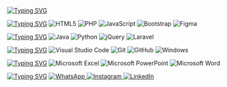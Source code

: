 <a href="https://git.io/typing-svg"><img src="https://readme-typing-svg.demolab.com?font=Gorditas&weight=100&duration=3000&pause=1000&color=7500F7&center=true&width=435&lines=Ol%C3%A1!+Bem+vindo(a)+ao+meu+perfil!;Me+chamo+Adriele+Becker!;Curso+Informática+para+Internet+no+IFC;Tenho+16+anos...;E+sou+apaixonada+por+TI!" alt="Typing SVG"/></a>

<a href="https://git.io/typing-svg"><img src="https://readme-typing-svg.demolab.com?font=Gorditas&weight=100&duration=1&pause=1000&color=FFF&center=false&width=435&size=16&lines=Principais+Habilidades:" alt="Typing SVG" /></a>
![HTML5](https://img.shields.io/badge/html5-%23E34F26.svg?logo=html5&logoColor=white&logoHeight=100)
![PHP](https://img.shields.io/badge/php-%23777BB4.svg?logo=php&logoColor=white)
![JavaScript](https://img.shields.io/badge/javascript-%23323330.svg?logo=javascript&logoColor=%23F7DF1E)
![Bootstrap](https://img.shields.io/badge/bootstrap-%23563D7C.svg?logo=bootstrap&logoColor=white)
![Figma](https://img.shields.io/badge/figma-%23F24E1E.svg?logo=figma&logoColor=white)

<a href="https://git.io/typing-svg"><img src="https://readme-typing-svg.demolab.com?font=Gorditas&weight=100&duration=1&pause=1000&color=FFF&center=false&width=435&size=16&lines=Estudando:" alt="Typing SVG" /></a>
![Java](https://img.shields.io/badge/java-%23ED8B00.svg?logo=java&logoColor=white)
![Python](https://img.shields.io/badge/python-3670A0?logo=python&logoColor=ffdd54)
![jQuery](https://img.shields.io/badge/jquery-%230769AD.svg?logo=jquery&logoColor=white)
![Laravel](https://img.shields.io/badge/laravel-%23FF2D20.svg?logo=laravel&logoColor=white)

<a href="https://git.io/typing-svg"><img src="https://readme-typing-svg.demolab.com?font=Gorditas&weight=100&duration=1&pause=1000&color=FFF&center=false&width=435&size=16&lines=Ferramentas:" alt="Typing SVG" /></a>
![Visual Studio Code](https://img.shields.io/badge/Visual%20Studio%20Code-0078d7.svg?logo=visual-studio-code&logoColor=white)
![Git](https://img.shields.io/badge/git-%23F05033.svg?logo=git&logoColor=white)
![GitHub](https://img.shields.io/badge/github-%23121011.svg?logo=github&logoColor=white)
![Windows](https://img.shields.io/badge/Windows-0078D6?logo=windows&logoColor=white)

<a href="https://git.io/typing-svg"><img src="https://readme-typing-svg.demolab.com?font=Gorditas&weight=100&duration=1&pause=1000&color=FFF&center=false&width=435&size=16&lines=Outros+Conhecimentos:" alt="Typing SVG" /></a>
![Microsoft Excel](https://img.shields.io/badge/Microsoft_Excel-217346?logo=microsoft-excel&logoColor=white)
![Microsoft PowerPoint](https://img.shields.io/badge/Microsoft_PowerPoint-B7472A?logo=microsoft-powerpoint&logoColor=white)
![Microsoft Word](https://img.shields.io/badge/Microsoft_Word-2B579A?logo=microsoft-word&logoColor=white)

<a href="https://git.io/typing-svg"><img src="https://readme-typing-svg.demolab.com?font=Gorditas&weight=100&duration=1&pause=1000&color=FFF&center=false&width=435&size=16&lines=Redes Sociais:" alt="Typing SVG" /></a>
<a href="https://wa.me/47997543011">
  ![WhatsApp](https://img.shields.io/badge/WhatsApp-25D366?logo=whatsapp&logoColor=white)
</a>
<a href="https://www.instagram.com/adriele_becker14/">
  ![Instagram](https://img.shields.io/badge/<handle>-%23E4405F.svg?logo=Instagram&logoColor=white)
</a>  <a href="https://www.linkedin.com/in/adrielebecker/">
  ![LinkedIn](https://img.shields.io/badge/linkedin-%230077B5.svg?logo=linkedin&logoColor=white)
</a>

  


